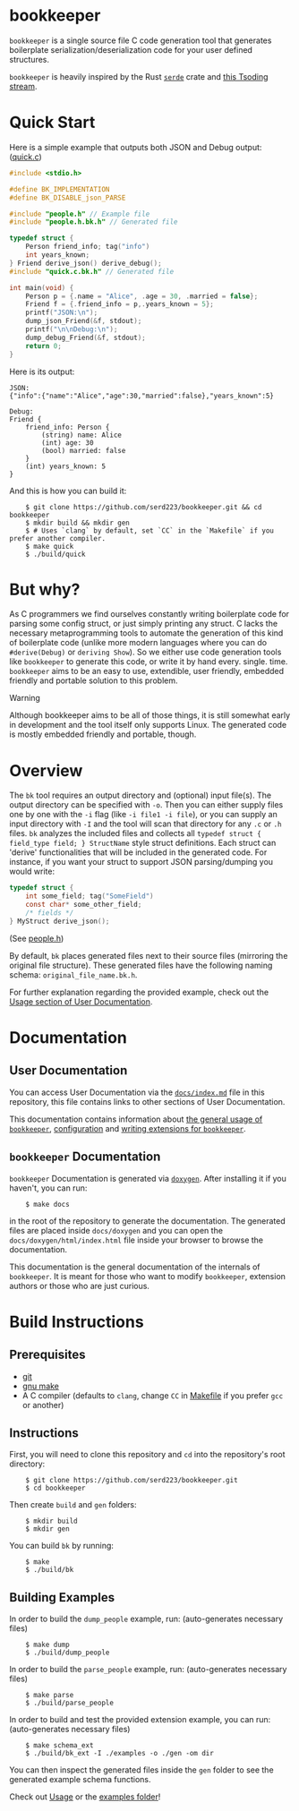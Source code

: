 # bookkeeper
`bookkeeper` is a single source file C code generation tool that generates boilerplate serialization/deserialization code for your user defined structures.

`bookkeeper` is heavily inspired by the Rust [`serde`](https://serde.rs/) crate and [this Tsoding stream](https://youtu.be/hnM6aSpWJ8c?si=7WqJW0dy8oaJtdmm).

# Quick Start
Here is a simple example that outputs both JSON and Debug output: ([quick.c](./examples/quick.c))
```c
#include <stdio.h>

#define BK_IMPLEMENTATION
#define BK_DISABLE_json_PARSE

#include "people.h" // Example file
#include "people.h.bk.h" // Generated file

typedef struct {
    Person friend_info; tag("info")
    int years_known;
} Friend derive_json() derive_debug();
#include "quick.c.bk.h" // Generated file

int main(void) {
    Person p = {.name = "Alice", .age = 30, .married = false};
    Friend f = {.friend_info = p,.years_known = 5};
    printf("JSON:\n");
    dump_json_Friend(&f, stdout);
    printf("\n\nDebug:\n");
    dump_debug_Friend(&f, stdout);
    return 0;
}
```
Here is its output:
```
JSON:
{"info":{"name":"Alice","age":30,"married":false},"years_known":5}

Debug:
Friend {
    friend_info: Person {
        (string) name: Alice
        (int) age: 30
        (bool) married: false
    }
    (int) years_known: 5
}
```
And this is how you can build it:
```console
    $ git clone https://github.com/serd223/bookkeeper.git && cd bookkeeper
    $ mkdir build && mkdir gen
    $ # Uses `clang` by default, set `CC` in the `Makefile` if you prefer another compiler.
    $ make quick
    $ ./build/quick
```

# But why?
As C programmers we find ourselves constantly writing boilerplate code for parsing some config struct, or just simply printing any struct. C lacks the necessary metaprogramming tools to automate the generation of this kind of boilerplate code (unlike more modern languages where you can do `#derive(Debug)` or `deriving Show`). So we either use code generation tools like `bookkeeper` to generate this code, or write it by hand every. single. time. `bookkeeper` aims to be an easy to use, extendible, user friendly, embedded friendly and portable solution to this problem.

>[!WARNING]
> Although bookkeeper aims to be all of those things, it is still somewhat early in development and the tool itself only supports Linux. The generated code is mostly embedded friendly and portable, though.

# Overview
The `bk` tool requires an output directory and (optional) input file(s). The output directory can be specified with `-o`. Then you can either supply files one by one with the `-i` flag (like `-i file1 -i file`), or you can supply an input directory with `-I` and the tool will scan that directory for any `.c` or `.h` files. `bk` analyzes the included files and collects all `typedef struct { field_type field; } StructName` style struct definitions. Each struct can 'derive' functionalities that will be included in the generated code. For instance, if you want your struct to support JSON parsing/dumping you would write:

```c
typedef struct {
    int some_field; tag("SomeField")
    const char* some_other_field;
    /* fields */
} MyStruct derive_json();
```
(See [people.h](./examples/people.h))

By default, `bk` places generated files next to their source files (mirroring the original file structure). These generated files have the following naming schema: `original_file_name.bk.h`.

For further explanation regarding the provided example, check out the [Usage section of User Documentation](./docs/usage.md).

# Documentation
## User Documentation
You can access User Documentation via the [`docs/index.md`](./docs/index.md) file in this repository, this file contains links to other sections of User Documentation.

This documentation contains information about [the general usage of `bookkeeper`](./docs/usage.md), [configuration](./docs/config.md) and [writing extensions for `bookkeeper`](./docs/extensions.md).

## `bookkeeper` Documentation
`bookkeeper` Documentation is generated via [`doxygen`](https://doxygen.nl/). After installing it if you haven't, you can run:
```console
    $ make docs
```
in the root of the repository to generate the documentation. The generated files are placed inside `docs/doxygen` and you can open the `docs/doxygen/html/index.html` file inside your browser to browse the documentation.

This documentation is the general documentation of the internals of `bookkeeper`. It is meant for those who want to modify `bookkeeper`, extension authors or those who are just curious.

# Build Instructions
## Prerequisites
 - [git](https://git-scm.com/)
 - [gnu make](https://www.gnu.org/software/make/)
 - A C compiler (defaults to `clang`, change `CC` in [Makefile](./Makefile) if you prefer `gcc` or another)

## Instructions
First, you will need to clone this repository and `cd` into the repository's root directory:
```console
    $ git clone https://github.com/serd223/bookkeeper.git
    $ cd bookkeeper
```

Then create `build` and `gen` folders:
```console
    $ mkdir build
    $ mkdir gen
```

You can build `bk` by running:
```console
    $ make
    $ ./build/bk
```

## Building Examples
In order to build the `dump_people` example, run: (auto-generates necessary files)
```console
    $ make dump
    $ ./build/dump_people
```

In order to build the `parse_people` example, run: (auto-generates necessary files)
```console
    $ make parse
    $ ./build/parse_people
```
In order to build and test the provided extension example, you can run: (auto-generates necessary files)
```console
    $ make schema_ext
    $ ./build/bk_ext -I ./examples -o ./gen -om dir
```
You can then inspect the generated files inside the `gen` folder to see the generated example schema functions.

Check out [Usage](./docs/usage.md) or the [examples folder](./examples/)!
